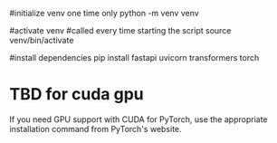 #initialize venv one time only
python -m venv venv

#activate venv
#called every time starting the script
source venv/bin/activate

#install dependencies
pip install fastapi uvicorn transformers torch

# TBD for cuda gpu

If you need GPU support with CUDA for PyTorch,
use the appropriate installation command from PyTorch's website.
